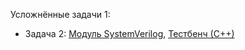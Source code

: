 Усложнённые задачи 1:
 - Задача 2: [Модуль SystemVerilog](task_h1_2.v), [Тестбенч (С++)](task_h1_2.cpp)
